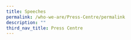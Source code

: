 ```yaml
---
title: Speeches
permalink: /who-we-are/Press-Centre/permalink
description: ""
third_nav_title: Press Centre
---
```

